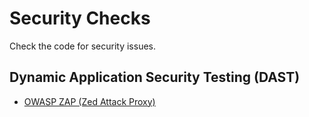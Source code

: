 # Security Checks

Check the code for security issues.

## Dynamic Application Security Testing (DAST)

* [OWASP ZAP (Zed Attack Proxy)](https://www.owasp.org/index.php/OWASP_Zed_Attack_Proxy_Project)
